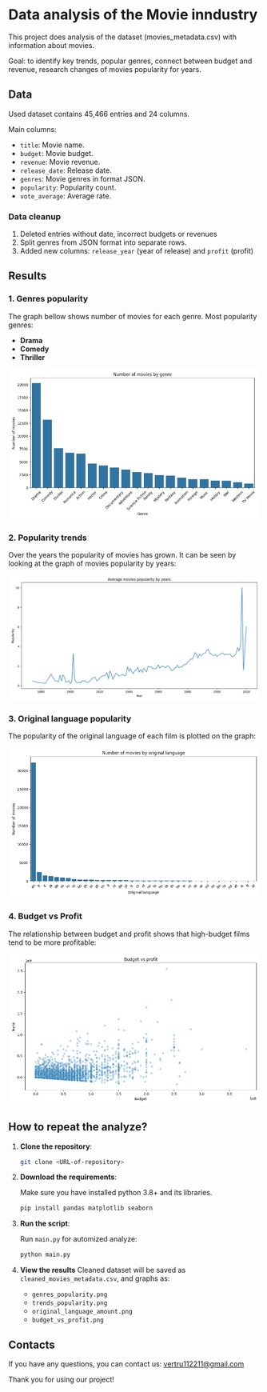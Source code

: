 # Data analysis of the Movie inndustry

This project does analysis of the dataset (movies_metadata.csv) with information about movies.

Goal: to identify key trends, popular genres, connect between budget and revenue, research changes of movies popularity for years.

## Data

Used dataset contains 45,466 entries and 24 columns.

Main columns:
- `title`: Movie name.
- `budget`: Movie budget.
- `revenue`: Movie revenue.
- `release_date`: Release date.
- `genres`: Movie genres in format JSON.
- `popularity`: Popularity count.
- `vote_average`: Average rate.

### Data cleanup
1. Deleted entries without date, incorrect budgets or revenues
2. Split genres from JSON format into separate rows.
3. Added new columns: `release_year` (year of release) and `profit` (profit)

## Results

### 1. Genres popularity
The graph bellow shows number of movies for each genre.
Most popularity genres:
- **Drama**
- **Comedy**
- **Thriller**

![Genres popularity](genres_popularity.png)

### 2. Popularity trends
Over the years the popularity of movies has grown. It can be seen by looking at the graph of movies popularity by years:

![Popularity trends](trends_popularity.png)

### 3. Original language popularity
The popularity of the original language of each film is plotted on the graph:

![Original language popularity](original_language_amount.png)

### 4. Budget vs Profit
The relationship between budget and profit shows that high-budget films tend to be more profitable:

![Budget vs Profit](budget_vs_profit.png)


## How to repeat the analyze?

1. **Clone the repository**:

    ```bash
    git clone <URL-of-repository>
    ```
2. **Download the requirements**:  

    Make sure you have installed python 3.8+ and its libraries.
    ```bash
    pip install pandas matplotlib seaborn
    ```
3.  **Run the script**:

    Run `main.py` for automized analyze:
    ```bash
    python main.py
    ```
4. **View the results**
    Cleaned dataset will be saved as `cleaned_movies_metadata.csv`, and graphs as:
    - `genres_popularity.png`
    - `trends_popularity.png`
    - `original_language_amount.png`
    - `budget_vs_profit.png`
    

## Contacts
If you have any questions, you can contact us: vertru112211@gmail.com

Thank you for using our project!
